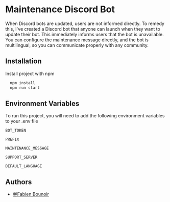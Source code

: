 
# Maintenance Discord Bot

When Discord bots are updated, users are not informed directly. To remedy this, I've created a Discord bot that anyone can launch when they want to update their bot. This immediately informs users that the bot is unavailable. You can configure the maintenance message directly, and the bot is multilingual, so you can communicate properly with any community.



## Installation

Install project with npm

```bash
  npm install
  npm run start
```
    


## Environment Variables

To run this project, you will need to add the following environment variables to your .env file

`BOT_TOKEN`

`PREFIX`

`MAINTENANCE_MESSAGE`

`SUPPORT_SERVER`

`DEFAULT_LANGUAGE`

## Authors

- [@Fabien Bounoir](https://www.github.com/fabienbounoir)

